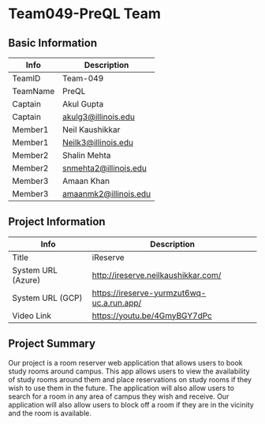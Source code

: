 # Team049-PreQL Team

## Basic Information

|   Info      |        Description     |
| ----------- | ---------------------- |
| TeamID      |       Team-049         |
| TeamName    |        PreQL           |
| Captain     |       Akul Gupta       |
| Captain     |    akulg3@illinois.edu |
| Member1     |     Neil Kaushikkar    |
| Member1     |   Neilk3@illinois.edu  |
| Member2     |      Shalin Mehta      |
| Member2     |  snmehta2@illinois.edu |
| Member3     |      Amaan Khan        |
| Member3     |  amaanmk2@illinois.edu |

## Project Information

|   Info      |        Description     |
| ----------- | ---------------------- |
|  Title      |       iReserve         |
| System URL (Azure)  |      http://ireserve.neilkaushikkar.com/    |
| System URL (GCP)  |      https://ireserve-yurmzut6wq-uc.a.run.app/    |
| Video Link  |      https://youtu.be/4GmyBGY7dPc     |

## Project Summary

Our project is a room reserver web application that allows users to book study rooms around campus. This app allows users to view the availability of study rooms around them and place reservations on study rooms if they wish to use them in the future. The application will also allow users to search for a room in any area of campus they wish and receive. Our application will also allow users to block off a room if they are in the vicinity and the room is available. 
